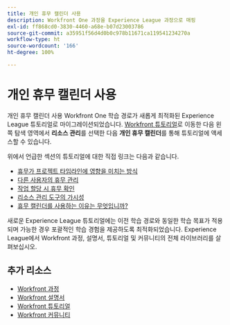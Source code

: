 ```yaml
---
title: 개인 휴무 캘린더 사용
description: Workfront One 과정을 Experience League 과정으로 매핑
exl-id: ff868cd0-3830-4460-a68e-b07d23003786
source-git-commit: a35951f56d4d0b0c978b11671ca119541234270a
workflow-type: ht
source-wordcount: '166'
ht-degree: 100%

---
```


# 개인 휴무 캘린더 사용

개인 휴무 캘린더 사용 Workfront One 학습 경로가 새롭게 최적화된 Experience League 튜토리얼로 마이그레이션되었습니다.  [Workfront 튜토리얼](https://experienceleague.adobe.com/docs/workfront-learn/tutorials-workfront/home.html)로 이동한 다음 왼쪽 탐색 영역에서 **리소스 관리**&#x200B;를 선택한 다음 **개인 휴무 캘린더**&#x200B;를 통해 튜토리얼에 액세스할 수 있습니다.

위에서 언급한 섹션의 튜토리얼에 대한 직접 링크는 다음과 같습니다.

* [휴무가 프로젝트 타임라인에 영향을 미치는 방식](https://experienceleague.adobe.com/docs/workfront-learn/tutorials-workfront/manage-resources/personal-time-off-calendar/how-time-off-affects-project-timelines.html)
* [다른 사용자의 휴무 관리](https://experienceleague.adobe.com/docs/workfront-learn/tutorials-workfront/manage-resources/personal-time-off-calendar/manage-other-users-time-off.html)
* [작업 할당 시 휴무 확인](https://experienceleague.adobe.com/docs/workfront-learn/tutorials-workfront/manage-resources/personal-time-off-calendar/see-time-off-when-assigning-tasks.html)
* [리소스 관리 도구의 가시성](https://experienceleague.adobe.com/docs/workfront-learn/tutorials-workfront/manage-resources/personal-time-off-calendar/visibility-in-resource-management-tools.html)
* [휴무 캘린더를 사용하는 이유는 무엇입니까?](https://experienceleague.adobe.com/docs/workfront-learn/tutorials-workfront/manage-resources/personal-time-off-calendar/why-use-time-off-calendar.html?lang=ko-KR)

새로운 Experience League 튜토리얼에는 이전 학습 경로와 동일한 학습 목표가 적용되며 가능한 경우 포괄적인 학습 경험을 제공하도록 최적화되었습니다.  Experience League에서 Workfront 과정, 설명서, 튜토리얼 및 커뮤니티의 전체 라이브러리를 살펴보십시오.

## 추가 리소스

* [Workfront 과정](https://experienceleague.adobe.com/?lang=en&amp;Solution=Workfront#courses)
* [Workfront 설명서](https://experienceleague.adobe.com/docs/workfront.html)
* [Workfront 튜토리얼](https://experienceleague.adobe.com/docs/workfront-learn/tutorials-workfront/home.html)
* [Workfront 커뮤니티](https://experienceleaguecommunities.adobe.com/t5/workfront/ct-p/workfront)
